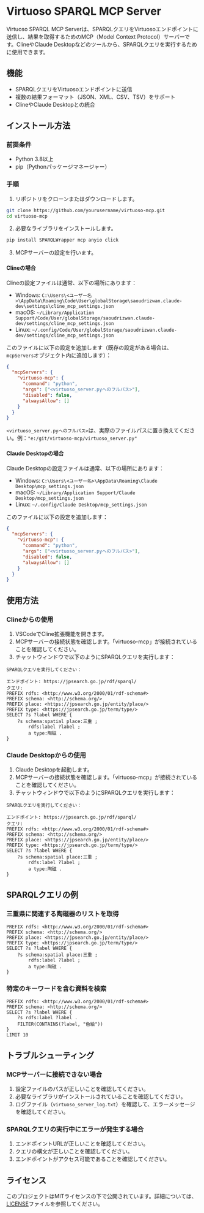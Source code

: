 # Virtuoso SPARQL MCP Server

Virtuoso SPARQL MCP Serverは、SPARQLクエリをVirtuosoエンドポイントに送信し、結果を取得するためのMCP（Model Context Protocol）サーバーです。ClineやClaude Desktopなどのツールから、SPARQLクエリを実行するために使用できます。

## 機能

- SPARQLクエリをVirtuosoエンドポイントに送信
- 複数の結果フォーマット（JSON、XML、CSV、TSV）をサポート
- ClineやClaude Desktopとの統合

## インストール方法

### 前提条件

- Python 3.8以上
- pip（Pythonパッケージマネージャー）

### 手順

1. リポジトリをクローンまたはダウンロードします。

```bash
git clone https://github.com/yourusername/virtuoso-mcp.git
cd virtuoso-mcp
```

2. 必要なライブラリをインストールします。

```bash
pip install SPARQLWrapper mcp anyio click
```

3. MCPサーバーの設定を行います。

#### Clineの場合

Clineの設定ファイルは通常、以下の場所にあります：
- Windows: `C:\Users\<ユーザー名>\AppData\Roaming\Code\User\globalStorage\saoudrizwan.claude-dev\settings\cline_mcp_settings.json`
- macOS: `~/Library/Application Support/Code/User/globalStorage/saoudrizwan.claude-dev/settings/cline_mcp_settings.json`
- Linux: `~/.config/Code/User/globalStorage/saoudrizwan.claude-dev/settings/cline_mcp_settings.json`

このファイルに以下の設定を追加します（既存の設定がある場合は、`mcpServers`オブジェクト内に追加します）：

```json
{
  "mcpServers": {
    "virtuoso-mcp": {
      "command": "python",
      "args": ["<virtuoso_server.pyへのフルパス>"],
      "disabled": false,
      "alwaysAllow": []
    }
  }
}
```

`<virtuoso_server.pyへのフルパス>`は、実際のファイルパスに置き換えてください。例：`"e:/git/virtuoso-mcp/virtuoso_server.py"`

#### Claude Desktopの場合

Claude Desktopの設定ファイルは通常、以下の場所にあります：
- Windows: `C:\Users\<ユーザー名>\AppData\Roaming\Claude Desktop\mcp_settings.json`
- macOS: `~/Library/Application Support/Claude Desktop/mcp_settings.json`
- Linux: `~/.config/Claude Desktop/mcp_settings.json`

このファイルに以下の設定を追加します：

```json
{
  "mcpServers": {
    "virtuoso-mcp": {
      "command": "python",
      "args": ["<virtuoso_server.pyへのフルパス>"],
      "disabled": false,
      "alwaysAllow": []
    }
  }
}
```

## 使用方法

### Clineからの使用

1. VSCodeでCline拡張機能を開きます。
2. MCPサーバーの接続状態を確認します。「virtuoso-mcp」が接続されていることを確認してください。
3. チャットウィンドウで以下のようにSPARQLクエリを実行します：

```
SPARQLクエリを実行してください：

エンドポイント: https://jpsearch.go.jp/rdf/sparql/
クエリ:
PREFIX rdfs: <http://www.w3.org/2000/01/rdf-schema#>
PREFIX schema: <http://schema.org/>
PREFIX place: <https://jpsearch.go.jp/entity/place/>
PREFIX type: <https://jpsearch.go.jp/term/type/>
SELECT ?s ?label WHERE {
    ?s schema:spatial place:三重 ;
        rdfs:label ?label ;
        a type:陶磁 .
}
```

### Claude Desktopからの使用

1. Claude Desktopを起動します。
2. MCPサーバーの接続状態を確認します。「virtuoso-mcp」が接続されていることを確認してください。
3. チャットウィンドウで以下のようにSPARQLクエリを実行します：

```
SPARQLクエリを実行してください：

エンドポイント: https://jpsearch.go.jp/rdf/sparql/
クエリ:
PREFIX rdfs: <http://www.w3.org/2000/01/rdf-schema#>
PREFIX schema: <http://schema.org/>
PREFIX place: <https://jpsearch.go.jp/entity/place/>
PREFIX type: <https://jpsearch.go.jp/term/type/>
SELECT ?s ?label WHERE {
    ?s schema:spatial place:三重 ;
        rdfs:label ?label ;
        a type:陶磁 .
}
```

## SPARQLクエリの例

### 三重県に関連する陶磁器のリストを取得

```sparql
PREFIX rdfs: <http://www.w3.org/2000/01/rdf-schema#>
PREFIX schema: <http://schema.org/>
PREFIX place: <https://jpsearch.go.jp/entity/place/>
PREFIX type: <https://jpsearch.go.jp/term/type/>
SELECT ?s ?label WHERE {
    ?s schema:spatial place:三重 ;
        rdfs:label ?label ;
        a type:陶磁 .
}
```

### 特定のキーワードを含む資料を検索

```sparql
PREFIX rdfs: <http://www.w3.org/2000/01/rdf-schema#>
PREFIX schema: <http://schema.org/>
SELECT ?s ?label WHERE {
    ?s rdfs:label ?label .
    FILTER(CONTAINS(?label, "色絵"))
}
LIMIT 10
```

## トラブルシューティング

### MCPサーバーに接続できない場合

1. 設定ファイルのパスが正しいことを確認してください。
2. 必要なライブラリがインストールされていることを確認してください。
3. ログファイル（`virtuoso_server_log.txt`）を確認して、エラーメッセージを確認してください。

### SPARQLクエリの実行中にエラーが発生する場合

1. エンドポイントURLが正しいことを確認してください。
2. クエリの構文が正しいことを確認してください。
3. エンドポイントがアクセス可能であることを確認してください。

## ライセンス

このプロジェクトはMITライセンスの下で公開されています。詳細については、[LICENSE](LICENSE)ファイルを参照してください。
